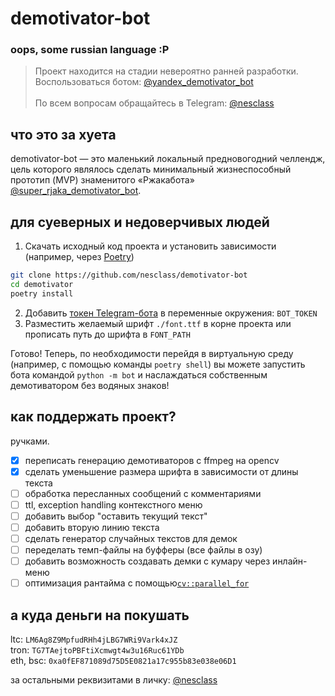 # demotivator-bot

### oops, some russian language :P

> Проект находится на стадии невероятно ранней разработки. \
> Воспользоваться ботом: [@yandex_demotivator_bot](https://t.me/yandex_demotivator_bot) \
> \
> По всем вопросам обращайтесь в Telegram: [@nesclass](https://t.me/nesclass)

## что это за хуета
demotivator-bot — это маленький локальный предновогодний челлендж,
цель которого являлось сделать минимальный жизнеспособный прототип (MVP)
знаменитого «Ржакабота» [@super_rjaka_demotivator_bot](https://t.me/super_rjaka_demotivator_bot).

## для суеверных и недоверчивых людей
1. Скачать исходный код проекта и установить зависимости (например, через [Poetry](https://python-poetry.org))
```bash
git clone https://github.com/nesclass/demotivator-bot
cd demotivator
poetry install
```
2. Добавить [токен Telegram-бота](https://t.me/BotFather) в переменные окружения: `BOT_TOKEN`
3. Разместить желаемый шрифт `./font.ttf` в корне проекта или прописать путь до шрифта в `FONT_PATH`

Готово! Теперь, по необходимости перейдя в виртуальную среду (например, с помощью команды `poetry shell`)
вы можете запустить бота командой `python -m bot` и наслаждаться собственным демотиватором без водяных знаков!

## как поддержать проект?
ручками.

- [x] переписать генерацию демотиваторов с ffmpeg на opencv
- [x] сделать уменьшение размера шрифта в зависимости от длины текста
- [ ] обработка пересланных сообщений с комментариями
- [ ] ttl, exception handling контекстного меню
- [ ] добавить выбор "оставить текущий текст"
- [ ] добавить вторую линию текста
- [ ] сделать генератор случайных текстов для демок
- [ ] переделать темп-файлы на буфферы (все файлы в озу)
- [ ] добавить возможность создавать демки с кумару через инлайн-меню
- [ ] оптимизация рантайма с помощью[`cv::parallel_for`](https://docs.opencv.org/4.x/dc/ddf/tutorial_how_to_use_OpenCV_parallel_for_new.html)

## а куда деньги на покушать

ltc: `LM6Ag8Z9MpfudRHh4jLBG7WRi9Vark4xJZ` \
tron: `TG7TAejtoPBFtiXcmwgt4w3u16Ruc61YDb`\
eth, bsc: `0xa0fEF871089d75D5E0821a17c955b83e038e06D1`

за остальными реквизитами в личку: [@nesclass](https://t.me/nesclass)